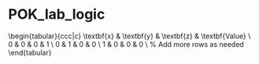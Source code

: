 # POK_lab_logic
\begin{tabular}{ccc|c}
\textbf{x} & \textbf{y} & \textbf{z} & \textbf{Value} \\
0 & 0 & 0 & 1 \\
0 & 1 & 0 & 0 \\
1 & 0 & 0 & 0 \\
% Add more rows as needed
\end{tabular}
